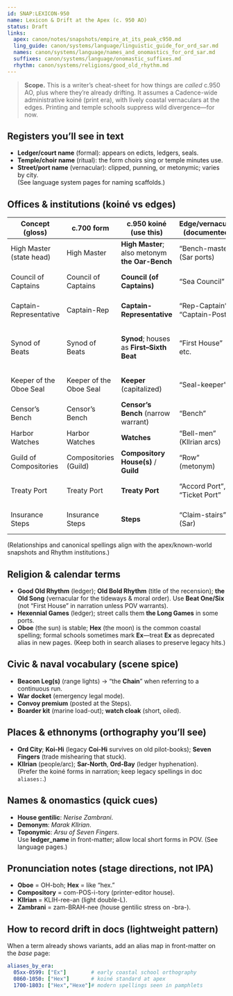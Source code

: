 ```yaml
---
id: SNAP:LEXICON-950
name: Lexicon & Drift at the Apex (c. 950 AO)
status: Draft
links:
  apex: canon/notes/snapshots/empire_at_its_peak_c950.md
  ling_guide: canon/systems/language/linguistic_guide_for_ord_sar.md
  names: canon/systems/language/names_and_onomastics_for_ord_sar.md
  suffixes: canon/systems/language/onomastic_suffixes.md
  rhythm: canon/systems/religions/good_old_rhythm.md
---
```


> **Scope.** This is a writer’s cheat-sheet for how things are *called* c.950 AO, plus where they’re already drifting. It assumes a Cadence-wide administrative koiné (print era), with lively coastal vernaculars at the edges. Printing and temple schools suppress wild divergence—for now. 

## Registers you’ll see in text
- **Ledger/court name** (formal): appears on edicts, ledgers, seals.  
- **Temple/choir name** (ritual): the form choirs sing or temple minutes use.  
- **Street/port name** (vernacular): clipped, punning, or metonymic; varies by city.  
(See language system pages for naming scaffolds.) 

## Offices & institutions (koiné vs edges)
| Concept (gloss) | c.700 form | **c.950 koiné (use this)** | Edge/vernacular (documented) | Likely later drift |
|---|---|---|---|---|
| High Master (state head) | High Master | **High Master**; also metonym **the Oar-Bench** | “Bench-master” (Sar ports) | *Oarmaster*, *Bench* as sole headword |
| Council of Captains | Council of Captains | **Council (of Captains)** | “Sea Council” | “Captains’ Council” (legal narrowing) |
| Captain-Representative | Captain-Rep | **Captain-Representative** | “Rep-Captain”, “Captain-Post” | “Port-Rep” (treaty emphasis) |
| Synod of Beats | Synod of Beats | **Synod**; houses as **First–Sixth Beat** | “First House” etc. | Houses rebranded by functions (“Courts”, “Missions”) |
| Keeper of the Oboe Seal | Keeper of the Oboe Seal | **Keeper** (capitalized) | “Seal-keeper” | “Keeperate” (bureaucratic noun) |
| Censor’s Bench | Censor’s Bench | **Censor’s Bench** (narrow warrant) | “Bench” | “Censorate” (scope creep) |
| Harbor Watches | Harbor Watches | **Watches** | “Bell-men” (Kllrian arcs) | “Coast Guard” (loan calque) |
| Guild of Compositories | Compositories (Guild) | **Compository House(s)** / **Guild** | “Row” (metonym) | “Press Guilds” (genericization) |
| Treaty Port | Treaty Port | **Treaty Port** | “Accord Port”, “Ticket Port” | “Contract Port” (modern legalism) |
| Insurance Steps | Insurance Steps | **Steps** | “Claim-stairs” (Sar) | “Exchange Steps” (finance drift) |

(Relationships and canonical spellings align with the apex/known-world snapshots and Rhythm institutions.) 

## Religion & calendar terms
- **Good Old Rhythm** (ledger); **Old Bold Rhythm** (title of the recension); **the Old Song** (vernacular for the tideways & moral order). Use **Beat One/Six** (not “First House” in narration unless POV warrants). 
- **Hexennial Games** (ledger); street calls them **the Long Games** in some ports.  
- **Oboe** (the sun) is stable; **Hex** (the moon) is the common coastal spelling; formal schools sometimes mark **Ex**—treat **Ex** as deprecated alias in new pages. (Keep both in search aliases to preserve legacy hits.) 

## Civic & naval vocabulary (scene spice)
- **Beacon Leg(s)** (range lights) → “the **Chain**” when referring to a continuous run.  
- **War docket** (emergency legal mode).  
- **Convoy premium** (posted at the Steps).  
- **Boarder kit** (marine load-out); **watch cloak** (short, oiled). 

## Places & ethnonyms (orthography you’ll see)
- **Ord City**; **Koi-Hi** (legacy **Coi-Hi** survives on old pilot-books); **Seven Fingers** (trade mishearing that stuck).  
- **Kllrian** (people/arc); **Sar-North**, **Ord-Bay** (ledger hyphenation).  
(Prefer the koiné forms in narration; keep legacy spellings in doc `aliases:`.)  

## Names & onomastics (quick cues)
- **House gentilic**: _Nerise Zambrani_.  
- **Demonym**: _Marak Kllrian_.  
- **Toponymic**: _Arsu of Seven Fingers_.  
Use **ledger_name** in front-matter; allow local short forms in POV. (See language pages.) 

## Pronunciation notes (stage directions, not IPA)
- **Oboe** = OH-boh; **Hex** = like “hex.”  
- **Compository** = com-POS-i-tory (printer-editor house).  
- **Kllrian** = KLIH-ree-an (light double-L).  
- **Zambrani** = zam-BRAH-nee (house gentilic stress on -bra-).

## How to record drift in docs (lightweight pattern)
When a term already shows variants, add an alias map in front-matter on the *base* page:
```yaml
aliases_by_era:
  05xx-0599: ["Ex"]        # early coastal school orthography
  0860-1050: ["Hex"]       # koiné standard at apex
  1700-1803: ["Hex","Hexe"]# modern spellings seen in pamphlets
